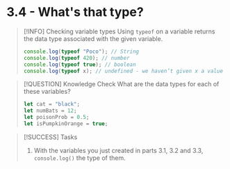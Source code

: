 # 3.4 - What's that type?

> [!INFO] Checking variable types
> Using `typeof` on a variable returns the data type associated with the given variable.
> 
> ```js
> console.log(typeof "Poco"); // String
> console.log(typeof 420); // number
> console.log(typeof true); // boolean
> console.log(typeof x); // undefined - we haven’t given x a value
> ```

> [!QUESTION] Knowledge Check
> What are the data types for each of these variables?
> ```js
> let cat = "black";
> let numBats = 12;
> let poisonProb = 0.5;
> let isPumpkinOrange = true;
> ```

> [!SUCCESS] Tasks
> 1. With the variables you just created in parts 3.1, 3.2 and 3.3, `console.log()` the type of them.
